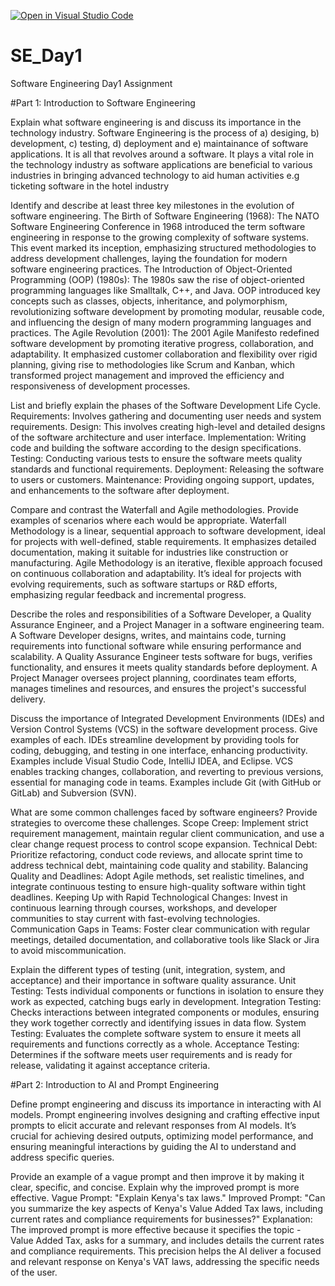 [![Open in Visual Studio Code](https://classroom.github.com/assets/open-in-vscode-2e0aaae1b6195c2367325f4f02e2d04e9abb55f0b24a779b69b11b9e10269abc.svg)](https://classroom.github.com/online_ide?assignment_repo_id=15534715&assignment_repo_type=AssignmentRepo)
# SE_Day1
Software Engineering Day1 Assignment

#Part 1: Introduction to Software Engineering

Explain what software engineering is and discuss its importance in the technology industry.
Software Engineering is the process of 
a) desiging, 
b) development, 
c) testing, 
d) deployment and 
e) maintainance of software applications. 
It is all that revolves around a software. It plays a vital role in the technology industry as software applications are beneficial to various industries in bringing advanced technology to aid human activities e.g ticketing software in the hotel industry

Identify and describe at least three key milestones in the evolution of software engineering.
The Birth of Software Engineering (1968): The NATO Software Engineering Conference in 1968 introduced the term software engineering in response to the growing complexity of software systems. This event marked its inception, emphasizing structured methodologies to address development challenges, laying the foundation for modern software engineering practices.
The Introduction of Object-Oriented Programming (OOP) (1980s): The 1980s saw the rise of object-oriented programming languages like Smalltalk, C++, and Java. OOP introduced key concepts such as classes, objects, inheritance, and polymorphism, revolutionizing software development by promoting modular, reusable code, and influencing the design of many modern programming languages and practices.
The Agile Revolution (2001): The 2001 Agile Manifesto redefined software development by promoting iterative progress, collaboration, and adaptability. It emphasized customer collaboration and flexibility over rigid planning, giving rise to methodologies like Scrum and Kanban, which transformed project management and improved the efficiency and responsiveness of development processes.

List and briefly explain the phases of the Software Development Life Cycle.
Requirements: Involves gathering and documenting user needs and system requirements.
Design: This involves creating high-level and detailed designs of the software architecture and user interface.
Implementation: Writing code and building the software according to the design specifications.
Testing: Conducting various tests to ensure the software meets quality standards and functional requirements.
Deployment: Releasing the software to users or customers.
Maintenance: Providing ongoing support, updates, and enhancements to the software after deployment.

Compare and contrast the Waterfall and Agile methodologies. Provide examples of scenarios where each would be appropriate.
Waterfall Methodology is a linear, sequential approach to software development, ideal for projects with well-defined, stable requirements. It emphasizes detailed documentation, making it suitable for industries like construction or manufacturing.
Agile Methodology is an iterative, flexible approach focused on continuous collaboration and adaptability. It’s ideal for projects with evolving requirements, such as software startups or R&D efforts, emphasizing regular feedback and incremental progress.

Describe the roles and responsibilities of a Software Developer, a Quality Assurance Engineer, and a Project Manager in a software engineering team.
A Software Developer designs, writes, and maintains code, turning requirements into functional software while ensuring performance and scalability.
A Quality Assurance Engineer tests software for bugs, verifies functionality, and ensures it meets quality standards before deployment.
A Project Manager oversees project planning, coordinates team efforts, manages timelines and resources, and ensures the project's successful delivery.

Discuss the importance of Integrated Development Environments (IDEs) and Version Control Systems (VCS) in the software development process. Give examples of each.
IDEs streamline development by providing tools for coding, debugging, and testing in one interface, enhancing productivity. Examples include Visual Studio Code, IntelliJ IDEA, and Eclipse.
VCS enables tracking changes, collaboration, and reverting to previous versions, essential for managing code in teams. Examples include Git (with GitHub or GitLab) and Subversion (SVN).

What are some common challenges faced by software engineers? Provide strategies to overcome these challenges.
Scope Creep: Implement strict requirement management, maintain regular client communication, and use a clear change request process to control scope expansion.
Technical Debt: Prioritize refactoring, conduct code reviews, and allocate sprint time to address technical debt, maintaining code quality and stability.
Balancing Quality and Deadlines: Adopt Agile methods, set realistic timelines, and integrate continuous testing to ensure high-quality software within tight deadlines.
Keeping Up with Rapid Technological Changes: Invest in continuous learning through courses, workshops, and developer communities to stay current with fast-evolving technologies.
Communication Gaps in Teams: Foster clear communication with regular meetings, detailed documentation, and collaborative tools like Slack or Jira to avoid miscommunication.

Explain the different types of testing (unit, integration, system, and acceptance) and their importance in software quality assurance.
Unit Testing: Tests individual components or functions in isolation to ensure they work as expected, catching bugs early in development.
Integration Testing: Checks interactions between integrated components or modules, ensuring they work together correctly and identifying issues in data flow.
System Testing: Evaluates the complete software system to ensure it meets all requirements and functions correctly as a whole.
Acceptance Testing: Determines if the software meets user requirements and is ready for release, validating it against acceptance criteria.

#Part 2: Introduction to AI and Prompt Engineering

Define prompt engineering and discuss its importance in interacting with AI models.
Prompt engineering involves designing and crafting effective input prompts to elicit accurate and relevant responses from AI models. It’s crucial for achieving desired outputs, optimizing model performance, and ensuring meaningful interactions by guiding the AI to understand and address specific queries.

Provide an example of a vague prompt and then improve it by making it clear, specific, and concise. Explain why the improved prompt is more effective.
Vague Prompt: "Explain Kenya's tax laws."
Improved Prompt: "Can you summarize the key aspects of Kenya's Value Added Tax laws, including current rates and compliance requirements for businesses?"
Explanation: The improved prompt is more effective because it specifies the topic - Value Added Tax, asks for a summary, and includes details the current rates and compliance requirements. This precision helps the AI deliver a focused and relevant response on Kenya's VAT laws, addressing the specific needs of the user.
